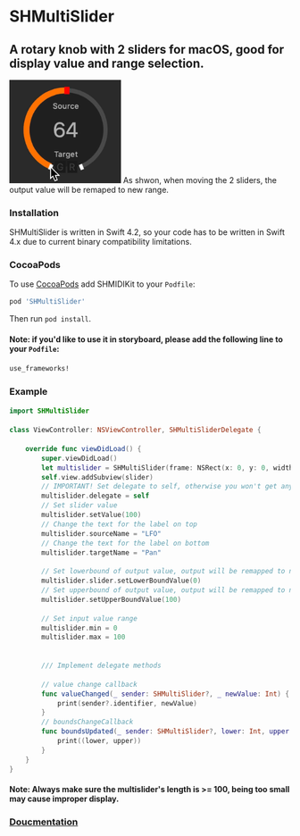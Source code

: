 # SHMultiSlider

## A rotary knob with 2 sliders for macOS, good for display value and range selection.

<img width=200 src="https://raw.githubusercontent.com/Rexhits/SHMultiSlider/master/Demo.gif">
As shwon, when moving the 2 sliders, the output value will be remaped to new range.

### Installation
SHMultiSlider is written in Swift 4.2, so your code has to be written in Swift 4.x due to current binary compatibility limitations.

### CocoaPods
To use [CocoaPods](https://cocoapods.org) add SHMIDIKit to your `Podfile`:

```ruby
pod 'SHMultiSlider'
```
Then run `pod install`.

#### Note: if you'd like to use it in storyboard, please add the following line to your `Podfile`:
```ruby
use_frameworks!
```

### Example
```swift
import SHMultiSlider

class ViewController: NSViewController, SHMultiSliderDelegate {

    override func viewDidLoad() {
        super.viewDidLoad()
        let multislider = SHMultiSlider(frame: NSRect(x: 0, y: 0, width: 100, height: 100))
        self.view.addSubview(slider)
        // IMPORTANT! Set delegate to self, otherwise you won't get any callback
        multislider.delegate = self
        // Set slider value
        multislider.setValue(100)
        // Change the text for the label on top
        multislider.sourceName = "LFO"
        // Change the text for the label on bottom
        multislider.targetName = "Pan"
        
        // Set lowerbound of output value, output will be remapped to new range
        multislider.slider.setLowerBoundValue(0)
        // Set upperbound of output value, output will be remapped to new range
        multislider.setUpperBoundValue(100)
        
        // Set input value range
        multislider.min = 0
        multislider.max = 100
        
        
        /// Implement delegate methods
        
        // value change callback
        func valueChanged(_ sender: SHMultiSlider?, _ newValue: Int) {
            print(sender?.identifier, newValue)
        }
        // boundsChangeCallback
        func boundsUpdated(_ sender: SHMultiSlider?, lower: Int, upper: Int) {
            print((lower, upper))
        }
    }
}
```
#### Note: Always make sure the multislider's length is >= 100, being too small may cause improper display. 
### [Doucmentation](https://rexhits.github.io/SHMultiSlider/)
